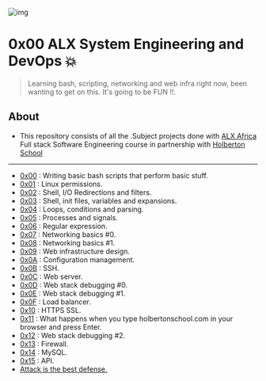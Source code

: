![img](https://assets.imaginablefutures.com/media/images/ALX_Logo.max-200x150.png)

# 0x00 ALX System Engineering and DevOps 💥

>Learning bash, scripting, networking and web infra right now, been wanting to get on this. It's going to be FUN !!.

## About

- This repository consists of all the .Subject projects done with [ALX Africa](https://www.alxafrica.com/) Full stack Software Engineering course in partnership with [Holberton School](https://www.holbertonschool.com/)

---

- [0x00](./0x00-shell_basics) : Writing basic bash scripts that perform basic stuff.
- [0x01](./0x01-shell_permissions) : Linux permissions.
- [0x02](./0x02-shell_redirections) : Shell, I/O Redirections and filters.
- [0x03](./0x03-shell_variables_expansions) : Shell, init files, variables and expansions.
- [0x04](./0x04-loops_conditions_and_parsing) : Loops, conditions and parsing.
- [0x05](./0x05-processes_and_signals) : Processes and signals.
- [0x06](./0x06-regular_expressions) : Regular expression.
- [0x07](./0x07-networking_basics) : Networking basics #0.
- [0x08](./0x08-networking_basics_2) : Networking basics #1.
- [0x09](./0x09-web_infrastructure_design) : Web infrastructure design.
- [0x0A](./0x0A-configuration_management) : Configuration management.
- [0x0B](./0x0B-ssh) : SSH.
- [0x0C](./0x0C-web_server) : Web server.
- [0x0D](./0x0D-web_stack_debugging_0) : Web stack debugging #0.
- [0x0E](./0x0E-web_stack_debugging_1) : Web stack debugging #1.
- [0x0F](./0x0F-load_balancer) : Load balancer.
- [0x10](./0x10-https_ssl) : HTTPS SSL.
- [0x11](./0x11-what_happens_when_your_type_google_com_in_your_browser_and_press_enter) : What happens when you type holbertonschool.com in your browser and press Enter.
- [0x12](./0x12-web_stack_debugging_2) : Web stack debugging #2.
- [0x13](./0x13-firewall) : Firewall.
- [0x14](./0x14-mysql) : MySQL.
- [0x15](./0x15-api) : API.
- [Attack is the best defense.](./attack_is_the_best_defense)
